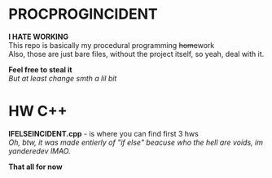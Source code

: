 # PROCPROGINCIDENT
**I HATE WORKING**  
This repo is basically my procedural programming ~~home~~work  
Also, those are just bare files, without the project itself, so yeah, deal with it.
  
**Feel free to steal it**  
*But at least change smth a lil bit*
# HW C++
**IFELSEINCIDENT.cpp** - is where you can find first 3 hws  
*Oh, btw, it was made entierly of "if else" beacuse who the hell are voids, im yanderedev lMAO.*
  
  
  
  
  
  
  
**That all for now**
